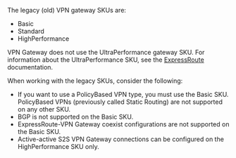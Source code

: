 The legacy (old) VPN gateway SKUs are:

- Basic
- Standard
- HighPerformance

VPN Gateway does not use the UltraPerformance gateway SKU. For information about the UltraPerformance SKU, see the [ExpressRoute](../articles/expressroute/expressroute-about-virtual-network-gateways.md) documentation.

When working with the legacy SKUs, consider the following:

- If you want to use a PolicyBased VPN type, you must use the Basic SKU. PolicyBased VPNs (previously called Static Routing) are not supported on any other SKU.
- BGP is not supported on the Basic SKU.
- ExpressRoute-VPN Gateway coexist configurations are not supported on the Basic SKU.
- Active-active S2S VPN Gateway connections can be configured on the HighPerformance SKU only.

<!-- ms.date: 09/01/2017 -->